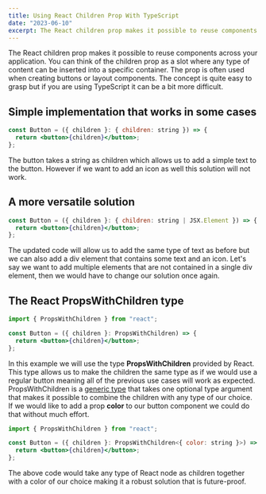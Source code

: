 ```yaml
---
title: Using React Children Prop With TypeScript
date: "2023-06-10"
excerpt: The React children prop makes it possible to reuse components across your application. You can think of the children prop as a slot where any type of content can be inserted into a specific container. The prop is often used when creating buttons or layout components. The concept is quite easy to grasp but if you are using TypeScript it can be a bit more difficult.
---
```


The React children prop makes it possible to reuse components across your application. You can think of the children prop as a slot where any type of content can be inserted into a specific container. The prop is often used when creating buttons or layout components. The concept is quite easy to grasp but if you are using TypeScript it can be a bit more difficult.

## Simple implementation that works in some cases

```jsx
const Button = ({ children }: { children: string }) => {
  return <button>{children}</button>;
};
```

The button takes a string as children which allows us to add a simple text to the button. However if we want to add an icon as well this solution will not work.

## A more versatile solution

```jsx
const Button = ({ children }: { children: string | JSX.Element }) => {
  return <button>{children}</button>;
};
```

The updated code will allow us to add the same type of text as before but we can also add a div element that contains some text and an icon. Let's say we want to add multiple elements that are not contained in a single div element, then we would have to change our solution once again.

## The React PropsWithChildren type

```jsx
import { PropsWithChildren } from "react";

const Button = ({ children }: PropsWithChildren) => {
  return <button>{children}</button>;
};
```

In this example we will use the type **PropsWithChildren** provided by React. This type allows us to make the children the same type as if we would use a regular button meaning all of the previous use cases will work as expected. PropsWithChildren is a <a href="https://www.typescriptlang.org/docs/handbook/2/generics.html" target="_blank">generic type</a> that takes one optional type argument that makes it possible to combine the children with any type of our choice. If we would like to add a prop **color** to our button component we could do that without much effort.

```jsx
import { PropsWithChildren } from "react";

const Button = ({ children }: PropsWithChildren<{ color: string }>) => {
  return <button>{children}</button>;
};
```

The above code would take any type of React node as children together with a color of our choice making it a robust solution that is future-proof.
